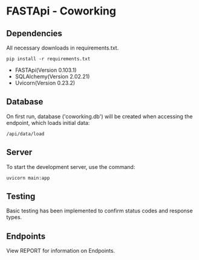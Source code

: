 # FASTApi - Coworking

## Dependencies
All necessary downloads in requirements.txt.


    pip install -r requirements.txt

- FASTApi(Version 0.103.1)
- SQLAlchemy(Version 2.02.21)
- Uvicorn(Version 0.23.2)

## Database
On first run, database ('coworking.db') will be created when accessing the endpoint, which loads initial data:

    /api/data/load

## Server
To start the development server, use the command:

    uvicorn main:app

## Testing
Basic testing has been implemented to confirm status codes and response types.

## Endpoints
View REPORT for information on Endpoints.

